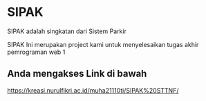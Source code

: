 # SIPAK

SIPAK adalah singkatan dari Sistem Parkir

SIPAK Ini merupakan project kami untuk menyelesaikan tugas akhir pemrograman web 1

## Anda mengakses Link di bawah
https://kreasi.nurulfikri.ac.id/muha21110ti/SIPAK%20STTNF/

